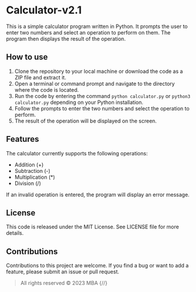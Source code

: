 # Calculator-v2.1
This is a simple calculator program written in Python. It prompts the user to enter two numbers and select an operation to perform on them. The program then displays the result of the operation.

## How to use

1. Clone the repository to your local machine or download the code as a ZIP file and extract it.
2. Open a terminal or command prompt and navigate to the directory where the code is located.
3. Run the code by entering the command `python calculator.py` or `python3 calculator.py` depending on your Python installation.
4. Follow the prompts to enter the two numbers and select the operation to perform.
5. The result of the operation will be displayed on the screen.

## Features

The calculator currently supports the following operations:

- Addition (+)
- Subtraction (-)
- Multiplication (*)
- Division (/)

If an invalid operation is entered, the program will display an error message.

## License

This code is released under the MIT License. See LICENSE file for more details.

## Contributions

Contributions to this project are welcome. If you find a bug or want to add a feature, please submit an issue or pull request.

> All rights reserved © 2023 MBA {//}
